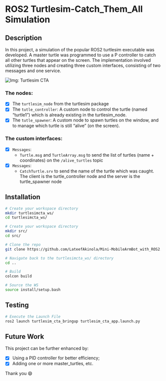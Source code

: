 # ROS2 Turtlesim-Catch_Them_All Simulation
## Description
In this project, a simulation of the popular ROS2 turtlesim executable was developed. A master turtle was programmed to use a P controller to catch all other turtles that appear on the screen. The implementation involved utilizing three nodes and creating three custom interfaces, consisting of two messages and one service.

![Img: Turtlesim CTA](https://github.com/LateefAkinola/ROS2-Turtlesim-Catch_Them_All-Project/assets/105966848/2e9768d5-569b-489e-84d3-d3ed4aa8f32a)

### The nodes:
- [x] The `turtlesim_node` from the turtlesim package
- [x] The `tutle_controller`: A custom node to control the turtle (named “turtle1”) which is already existing in the turtlesim_node.
- [x] The `tutle_spawner`: A custom node to spawn turtles on the window, and to manage which turtle is still “alive” (on the screen).

### The custom interfaces:
- [x] `Messages`:
  - `Turtle.msg` and `TurtleArray.msg` to send the list of turtles (name + coordinates) on the `/alive_turtles` topic
- [x] `Messages`:
  - `CatchTurtle.srv` to send the name of the turtle which was caught. The client is the turtle_controller node and the server is the turtle_spawner node

## Installation
```bash
# Create your workspace directory
mkdir turtlesimcta_ws/
cd turtlesimcta_ws/

# Create your workspace directory
mkdir src/
cd src/
```
```bash
# Clone the repo
git clone https://github.com/LateefAkinola/Mini-MobileArmBot_with_ROS2.git
```
```bash
# Navigate back to the turtlesimcta_ws/ directory
cd ..
```
```bash
# Build
colcon build

# Source the WS
source install/setup.bash
```

## Testing
```bash
# Execute the Launch File
ros2 launch turtlesim_cta_bringup turtlesim_cta_app.launch.py 
```

## Future Work
This project can be further enhanced by:
- [x] Using a PID controller for better efficiency;
- [x] Adding one or more master_turtles, etc.

Thank you :smile:
